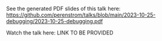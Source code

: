 See the generated PDF slides of this talk here: https://github.com/perenstrom/talks/blob/main/2023-10-25-debugging/2023-10-25-debugging.pdf

Watch the talk here: LINK TO BE PROVIDED